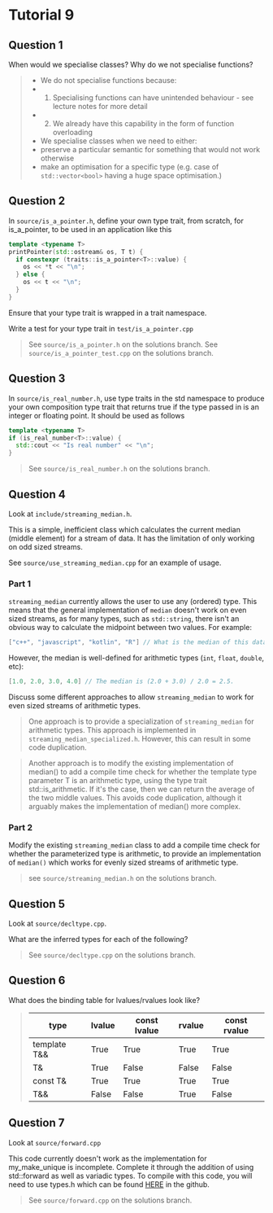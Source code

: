 # Tutorial 9

## Question 1

When would we specialise classes? Why do we not specialise functions?

> * We do not specialise functions because:
> * 1) Specialising functions can have unintended behaviour - see lecture notes for more detail
> * 2) We already have this capability in the form of function overloading
> * We specialise classes when we need to either:
> * preserve a particular semantic for something that would not work otherwise
> * make an optimisation for a specific type (e.g. case of `std::vector<bool>` having a huge space optimisation.)

## Question 2

In `source/is_a_pointer.h`, define your own type trait, from scratch, for is_a_pointer, to be used in an application like this

```cpp
template <typename T>
printPointer(std::ostream& os, T t) {
  if constexpr (traits::is_a_pointer<T>::value) {
  	os << *t << "\n";
  } else {
  	os << t << "\n";
  }
}
```

Ensure that your type trait is wrapped in a trait namespace.

Write a test for your type trait in `test/is_a_pointer.cpp`

> See `source/is_a_pointer.h` on the solutions branch.
> See `source/is_a_pointer_test.cpp` on the solutions branch.

## Question 3

In `source/is_real_number.h`, use type traits in the std namespace to produce your own composition type trait that returns true if the type passed in is an integer or floating point. It should be used as follows

```cpp
template <typename T>
if (is_real_number<T>::value) {
  std::cout << "Is real number" << "\n";
}
```

> See `source/is_real_number.h` on the solutions branch.

## Question 4

Look at `include/streaming_median.h`.

This is a simple, inefficient class which calculates the current median (middle element) for a stream of data. It has the limitation of only working on odd sized streams.

See `source/use_streaming_median.cpp` for an example of usage.

### Part 1
`streaming_median` currently allows the user to use any (ordered) type. This means that the general implementation of `median` doesn't work on even sized streams, as for many types, such as `std::string`, there isn't an obvious way to calculate the midpoint between two values. For example:

```c++
["c++", "javascript", "kotlin", "R"] // What is the median of this data?
```

However, the median is well-defined for arithmetic types (`int`, `float`, `double`, etc):

```c++
[1.0, 2.0, 3.0, 4.0] // The median is (2.0 + 3.0) / 2.0 = 2.5.
```

Discuss some different approaches to allow `streaming_median` to work for even sized streams of arithmetic types.

> One approach is to provide a specialization of `streaming_median` for arithmetic types. This approach is implemented in `streaming_median_specialized.h`. However, this can result in some code duplication.

> Another approach is to modify the existing implementation of median() to add a compile time check for whether the template type parameter T is an arithmetic type, using the type trait std::is_arithmetic<T>. If it's the case, then we can return the average of the two middle values. This avoids code duplication, although it arguably makes the implementation of median() more complex.

### Part 2
Modify the existing `streaming_median` class to add a compile time check for whether the parameterized type is arithmetic, to provide an implementation of `median()` which works for evenly sized streams of arithmetic type.

> see `source/streaming_median.h` on the solutions branch.

## Question 5

Look at `source/decltype.cpp`.

What are the inferred types for each of the following?

> See `source/decltype.cpp` on the solutions branch.

## Question 6

What does the binding table for lvalues/rvalues look like?

> |type|lvalue|const lvalue|rvalue|const rvalue|
> |----|------|------------|------|------------|
> |template T&&|True|True|True|True|
> |T&|True|False|False|False|
> |const T&|True|True|True|True|
> |T&&|False|False|True|False|

## Question 7

Look at `source/forward.cpp`

This code currently doesn't work as the implementation for my_make_unique is incomplete. Complete it through the addition of using std::forward as well as variadic types. To compile with this code, you will need to use types.h which can be found <a href="https://github.com/cs6771/comp6771/blob/master/lectures/week8/forwarding/types.h">HERE</a> in the github.

> See `source/forward.cpp` on the solutions branch.
